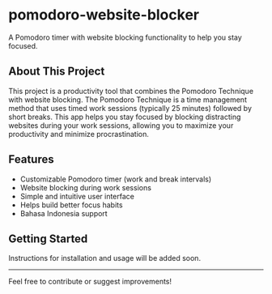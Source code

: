 # pomodoro-website-blocker

A Pomodoro timer with website blocking functionality to help you stay focused.

## About This Project

This project is a productivity tool that combines the Pomodoro Technique with website blocking. The Pomodoro Technique is a time management method that uses timed work sessions (typically 25 minutes) followed by short breaks. This app helps you stay focused by blocking distracting websites during your work sessions, allowing you to maximize your productivity and minimize procrastination.

## Features
- Customizable Pomodoro timer (work and break intervals)
- Website blocking during work sessions
- Simple and intuitive user interface
- Helps build better focus habits
- Bahasa Indonesia support

## Getting Started
Instructions for installation and usage will be added soon.

---
Feel free to contribute or suggest improvements!
